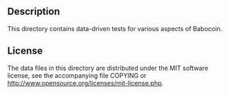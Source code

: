 Description
------------

This directory contains data-driven tests for various aspects of Babocoin.

License
--------

The data files in this directory are distributed under the MIT software
license, see the accompanying file COPYING or
http://www.opensource.org/licenses/mit-license.php.

